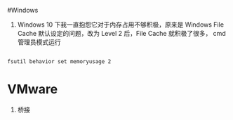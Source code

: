 #Windows


1. Windows 10 下我一直抱怨它对于内存占用不够积极，原来是 Windows File Cache 默认设定的问题，改为 Level 2 后，File Cache 就积极了很多，
cmd 管理员模式运行

```

fsutil behavior set memoryusage 2

```


#  VMware
1.  桥接 
